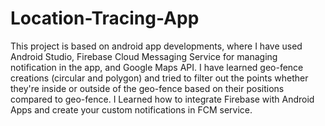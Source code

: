 # Location-Tracing-App
This project is based on android app developments, where I have used Android Studio, Firebase Cloud Messaging Service for managing notification in the app, and Google Maps API. I have learned geo-fence creations (circular and polygon) and tried to filter out the points whether they're inside or outside of the geo-fence based on their positions compared to geo-fence. I Learned how to integrate Firebase with Android Apps and create your custom notifications in FCM service.
